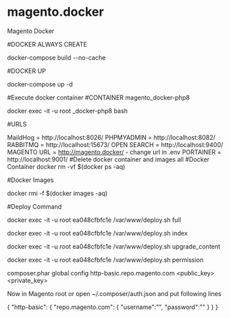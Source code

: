 # magento.docker
Magento  Docker

#DOCKER ALWAYS CREATE

docker-compose build --no-cache

#DOCKER UP

docker-compose up -d

#Execute docker container
#CONTAINER magento_docker-php8


docker exec -it -u root _docker-php8 bash 


#URLS

MaildHog =   http://localhost:8026/
PHPMYADMIN = http://localhost:8082/
RABBITMQ =    http://localhost:15673/
OPEN SEARCH = http://localhost:9400/
MAGENTO URL = http://magento.docker/  - change url in .env
PORTAINER = http://localhost:9001/
#Delete docker container and images all
#Docker Container
docker rm -vf $(docker ps -aq)

#Docker Images

docker rmi -f $(docker images -aq)


#Deploy Command

docker exec -it -u root ea048cfbfc1e  /var/www/deploy.sh full

docker exec -it -u root ea048cfbfc1e  /var/www/deploy.sh index

docker exec -it -u root ea048cfbfc1e  /var/www/deploy.sh upgrade_content

docker exec -it -u root ea048cfbfc1e  /var/www/deploy.sh permission

composer.phar global config http-basic.repo.magento.com <public_key> <private_key>

Now in Magento root or open ~/.composer/auth.json and put following lines

{
    "http-basic": {
        "repo.magento.com": {
            "username":"<your public key>",
            "password":"<your private key>"
        }
    }
}